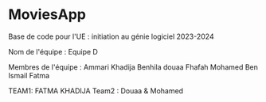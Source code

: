 # MoviesApp

Base de code pour l'UE : initiation au génie logiciel 2023-2024

Nom de l'équipe : Equipe D 

Membres de l'équipe :
Ammari Khadija
Benhila douaa
Fhafah Mohamed 
Ben Ismail Fatma

TEAM1:
FATMA
KHADIJA
Team2 : Douaa & Mohamed